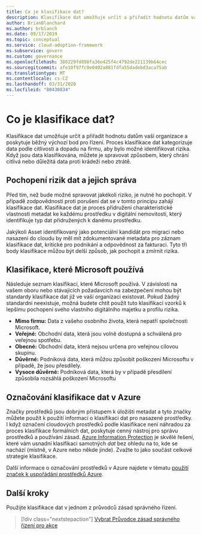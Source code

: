 ```yaml
---
title: Co je klasifikace dat?
description: Klasifikace dat umožňuje určit a přiřadit hodnotu datům vaší organizace a poskytuje běžný výchozí bod pro řízení.
author: BrianBlanchard
ms.author: brblanch
ms.date: 09/17/2019
ms.topic: conceptual
ms.service: cloud-adoption-framework
ms.subservice: govern
ms.custom: governance
ms.openlocfilehash: 380229fd898fa36e425f4c4792de221139b64cec
ms.sourcegitcommit: afe10f97fc0e0402a881fdfa55dadebd3aca75ab
ms.translationtype: MT
ms.contentlocale: cs-CZ
ms.lasthandoff: 03/31/2020
ms.locfileid: "80430834"
---
```

<!-- markdownlint-disable MD026 -->

# <a name="what-is-data-classification"></a>Co je klasifikace dat?

Klasifikace dat umožňuje určit a přiřadit hodnotu datům vaší organizace a poskytuje běžný výchozí bod pro řízení. Proces klasifikace dat kategorizuje data podle citlivosti a dopadu na firmu, aby bylo možné identifikovat rizika. Když jsou data klasifikována, můžete je spravovat způsobem, který chrání citlivá nebo důležitá data proti krádeži nebo ztrátě.

## <a name="understand-data-risks-then-manage-them"></a>Pochopení rizik dat a jejich správa

Před tím, než bude možné spravovat jakékoli riziko, je nutné ho pochopit. V případě zodpovědnosti proti porušení dat se v tomto principu zahájí klasifikace dat. Klasifikace dat je proces přidružení charakteristické vlastnosti metadat ke každému prostředku v digitální nemovitosti, který identifikuje typ dat přidružených k danému prostředku.

Jakýkoli Asset identifikovaný jako potenciální kandidát pro migraci nebo nasazení do cloudu by měl mít zdokumentované metadata pro záznam klasifikace dat, kritické pro podnikání a odpovědnost za fakturaci. Tyto tři body klasifikace můžou být delší způsob, jak pochopit a zmírnit rizika.

## <a name="classifications-microsoft-uses"></a>Klasifikace, které Microsoft používá

Následuje seznam klasifikací, které Microsoft používá. V závislosti na vašem oboru nebo stávajících požadavcích na zabezpečení mohou být standardy klasifikace dat již ve vaší organizaci existovat. Pokud žádný standardní neexistuje, možná budete chtít použít tuto klasifikaci vzorků k lepšímu pochopení svého vlastního digitálního majetku a profilu rizika.

- **Mimo firmu:** Data z vašeho osobního života, která nepatří společnosti Microsoft.
- **Veřejné:** Obchodní data, která jsou volně dostupná a schválená pro veřejnou spotřebu.
- **Obecné:** Obchodní data, která nejsou určena pro veřejnou cílovou skupinu.
- **Důvěrné:** Podniková data, která můžou způsobit poškození Microsoftu v případě, že jsou přesdílely.
- **Vysoce důvěrné:** Podniková data, která by v případě přesdílení způsobila rozsáhlá poškození Microsoftu

## <a name="tagging-data-classification-in-azure"></a>Označování klasifikace dat v Azure

Značky prostředků jsou dobrým přístupem k úložišti metadat a tyto značky můžete použít k použití informací o klasifikaci dat pro nasazené prostředky. I když označení cloudových prostředků podle klasifikace není náhradou za proces klasifikace formálních dat, poskytuje cenný nástroj pro správu prostředků a používání zásad. [Azure Information Protection](https://docs.microsoft.com/azure/information-protection/what-is-information-protection) je skvělé řešení, které vám usnadní klasifikaci samotných _dat_ bez ohledu na to, kde se nachází (místně, v Azure nebo někde jinde). Zvažte to jako součást celkové strategie klasifikace.

Další informace o označování prostředků v Azure najdete v tématu [použití značek k uspořádání prostředků Azure](https://docs.microsoft.com/azure/azure-resource-manager/resource-group-using-tags).

## <a name="next-steps"></a>Další kroky

Použijte klasifikace dat v jednom z průvodců zásad správného řízení.

> [!div class="nextstepaction"]
> [Vybrat Průvodce zásad správného řízení pro akce](../guides/index.md)
